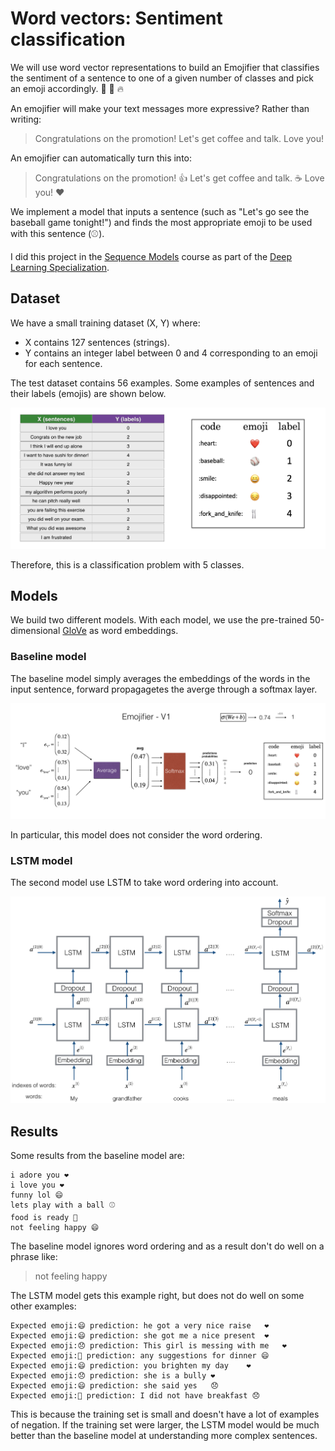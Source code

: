 # Word vectors: Sentiment classification
We will use word vector representations to build an Emojifier that classifies the sentiment of a sentence to one of a given number of classes and pick an emoji accordingly.
🤩 💫 🔥

An emojifier will make your text messages more expressive?
Rather than writing:
> Congratulations on the promotion! Let's get coffee and talk. Love you!  

An emojifier can automatically turn this into:
> Congratulations on the promotion! 👍  Let's get coffee and talk. ☕️ Love you! ❤️

We implement a model that inputs a sentence (such as "Let's go see the baseball game tonight!") and finds the most appropriate emoji to be used with this sentence (⚾️).

I did this project in the [Sequence Models](https://www.coursera.org/learn/nlp-sequence-models) course as part of the [Deep Learning Specialization](https://www.coursera.org/specializations/deep-learning).

## Dataset
We have a small training dataset (X, Y) where:
- X contains 127 sentences (strings).
- Y contains an integer label between 0 and 4 corresponding to an emoji for each sentence.

The test dataset contains 56 examples. Some examples of sentences and their labels (emojis) are shown below.

![dataset](images/data_set.png)

Therefore, this is a classification problem with 5 classes.

## Models
We build two different models. With each model, we use the pre-trained 50-dimensional [GloVe](https://nlp.stanford.edu/projects/glove) as word embeddings.

### Baseline model
The baseline model simply averages the embeddings of the words in the input sentence, forward propagagetes the averge through a softmax layer.

![Baseline model](images/image_1.png)

In particular, this model does not consider the word ordering.

### LSTM model
The second model use LSTM to take word ordering into account.

![LSTM model](images/emojifier-v2.png)

## Results

Some results from the baseline model are:
```
i adore you ❤️
i love you ❤️
funny lol 😄
lets play with a ball ⚾
food is ready 🍴
not feeling happy 😄
```

The baseline model ignores word ordering and as a result don't do well on a phrase like:
>not feeling happy

The LSTM model gets this example right, but does not do well on some other examples:
```
Expected emoji:😄 prediction: he got a very nice raise	❤️
Expected emoji:😄 prediction: she got me a nice present	❤️
Expected emoji:😞 prediction: This girl is messing with me	❤️
Expected emoji:🍴 prediction: any suggestions for dinner	😄
Expected emoji:😄 prediction: you brighten my day	❤️
Expected emoji:😞 prediction: she is a bully	❤️
Expected emoji:😄 prediction: she said yes	😞
Expected emoji:🍴 prediction: I did not have breakfast 😞
```
This is because the training set is small and doesn't have a lot of examples of negation. If the training set were larger, the LSTM model would be much better than the baseline model at understanding more complex sentences.


